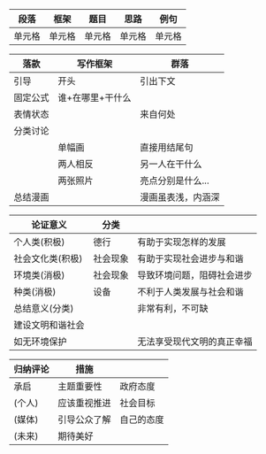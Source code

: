|  段落   | 框架  |   题目  |    思路 |  例句   |
|  ----  | ----  |   ----  |  -----  |  ----- |
| 单元格  | 单元格 | 单元格  | 单元格 |  单元格  |

| 落款 | 写作框架 | 群落 |
| --- | --- | --- |
| 引导 | 开头 | 引出下文 |
| 固定公式 | 谁+在哪里+干什么 |  |
| 表情状态 |  | 来自何处 |
| 分类讨论 |  |  |
|  | 单幅画 | 直接用结尾句 |
|  | 两人相反 | 另一人在干什么 |
|  | 两张照片 | 亮点分别是什么... |
| 总结漫画 |  | 漫画虽表浅，内涵深 |

| 论证意义 | 分类 |  |
| --- | --- | --- |
| 个人类(积极) | 德行 | 有助于实现怎样的发展 |
| 社会文化类(积极) | 社会现象 | 有助于实现社会进步与和谐 |
| 环境类(消极) | 社会现象 | 导致环境问题，阻碍社会进步 |
| 种类(消极) | 设备 | 不利于人类发展与社会和谐 |
| 总结意义(分类) |  | 非常有利，不可缺 |
| 建设文明和谐社会 |  |  |
| 如无环境保护 |  | 无法享受现代文明的真正幸福 |

| 归纳评论 | 措施 |  |
| --- | --- | --- |
| 承启 | 主题重要性 | 政府态度 |
| (个人) | 应该重视推进 | 社会目标 |
| (媒体) | 引导公众了解 | 自己的态度 |
| (未来) | 期待美好 |  |
